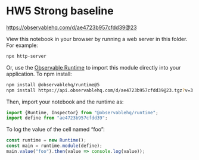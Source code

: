 # HW5 Strong baseline

https://observablehq.com/d/ae4723b957cfdd39@23

View this notebook in your browser by running a web server in this folder. For
example:

~~~sh
npx http-server
~~~

Or, use the [Observable Runtime](https://github.com/observablehq/runtime) to
import this module directly into your application. To npm install:

~~~sh
npm install @observablehq/runtime@5
npm install https://api.observablehq.com/d/ae4723b957cfdd39@23.tgz?v=3
~~~

Then, import your notebook and the runtime as:

~~~js
import {Runtime, Inspector} from "@observablehq/runtime";
import define from "ae4723b957cfdd39";
~~~

To log the value of the cell named “foo”:

~~~js
const runtime = new Runtime();
const main = runtime.module(define);
main.value("foo").then(value => console.log(value));
~~~
